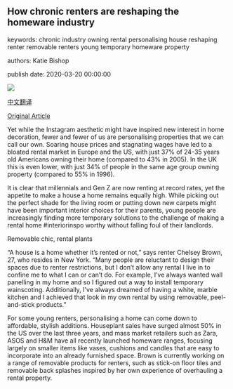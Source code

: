 ## How chronic renters are reshaping the homeware industry

keywords: chronic industry owning rental personalising house reshaping renter removable renters young temporary homeware property

authors: Katie Bishop

publish date: 2020-03-20 00:00:00

![](https://ichef.bbci.co.uk/wwfeatures/live/624_351/images/live/p0/87/2t/p0872tdy.jpg)

[中文翻译](How%20chronic%20renters%20are%20reshaping%20the%20homeware%20industry_zh.md)

[Original Article](https://www.bbc.com/worklife/article/20200320-how-chronic-renters-are-reshaping-the-homeware-industry)

Yet while the Instagram aesthetic might have inspired new interest in home decoration, fewer and fewer of us are personalising properties that we can call our own. Soaring house prices and stagnating wages have led to a bloated rental market in Europe and the US, with just 37% of 24-35 years old Americans owning their home (compared to 43% in 2005). In the UK this is even lower, with just 34% of people in the same age group owning property (compared to 55% in 1996).

It is clear that millennials and Gen Z are now renting at record rates, yet the appetite to make a house a home remains equally high. While picking out the perfect shade for the living room or putting down new carpets might have been important interior choices for their parents, young people are increasingly finding more temporary solutions to the challenge of making a rental home \#interiorinspo worthy without falling foul of their landlords.

Removable chic, rental plants

“A house is a home whether it’s rented or not,” says renter Chelsey Brown, 27, who resides in New York. “Many people are reluctant to design their spaces due to renter restrictions, but I don’t allow any rental I live in to confine me to what I can or can’t do. For example, I’ve always wanted wall panelling in my home and so I figured out a way to install temporary wainscoting. Additionally, I’ve always dreamed of having a white, marble kitchen and I achieved that look in my own rental by using removable, peel-and-stick products.”

For some young renters, personalising a home can come down to affordable, stylish additions. Houseplant sales have surged almost 50% in the US over the last three years, and mass market retailers such as Zara, ASOS and H&M have all recently launched homeware ranges, focusing largely on smaller items like vases, cushions and candles that are easy to incorporate into an already furnished space. Brown is currently working on a range of removable products for renters, such as stick-on floor tiles and removable back splashes inspired by her own experience of overhauling a rental property.